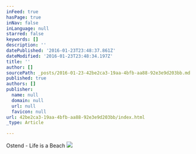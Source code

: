 ```yaml
---
inFeed: true
hasPage: true
inNav: false
inLanguage: null
starred: false
keywords: []
description: ''
datePublished: '2016-01-23T23:48:37.861Z'
dateModified: '2016-01-23T23:48:34.197Z'
title: ''
author: []
sourcePath: _posts/2016-01-23-42be2ca3-19aa-4bfb-aa88-92e3e9d203bb.md
published: true
authors: []
publisher:
  name: null
  domain: null
  url: null
  favicon: null
url: 42be2ca3-19aa-4bfb-aa88-92e3e9d203bb/index.html
_type: Article

---
```

Ostend - Life is a Beach
![](https://the-grid-user-content.s3-us-west-2.amazonaws.com/a60c180b-888f-4211-8db2-15aae0b264b6.jpg)